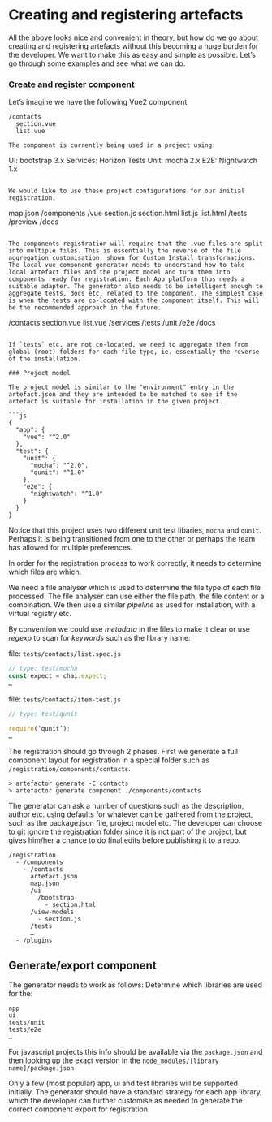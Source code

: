 # Creating and registering artefacts
All the above looks nice and convenient in theory, but how do we go about creating and registering artefacts without this becoming a huge burden for the developer.
We want to make this as easy and simple as possible. Let’s go through some examples and see what we can do.

### Create and register component
Let’s imagine we have the following Vue2 component:

```
/contacts
  section.vue
  list.vue

The component is currently being used in a project using:

```
UI: bootstrap 3.x
Services: Horizon
Tests
  Unit: mocha 2.x
  E2E: Nightwatch 1.x
```

We would like to use these project configurations for our initial registration.

```
map.json
/components
/vue
  section.js
  section.html
  list.js
  list.html
/tests
/preview
/docs
```

The components registration will require that the .vue files are split into multiple files. This is essentially the reverse of the file aggregation customisation, shown for Custom Install transformations.
The local vue component generator needs to understand how to take local artefact files and the project model and turn them into components ready for registration. Each App platform thus needs a suitable adapter. The generator also needs to be intelligent enough to aggregate tests, docs etc. related to the component. The simplest case is when the tests are co-located with the component itself. This will be the recommended approach in the future. 

```
/contacts
  section.vue
  list.vue
/services
/tests
/unit
/e2e
/docs
```

If `tests` etc. are not co-located, we need to aggregate them from global (root) folders for each file type, ie. essentially the reverse of the installation.

### Project model

The project model is similar to the "environment" entry in the artefact.json and they are intended to be matched to see if the artefact is suitable for installation in the given project. 

```js
{
  "app": {
    "vue": "^2.0"
  },
  "test": {
    "unit": {
      "mocha": "^2.0",
      "qunit": "^1.0"
    },
    "e2e": {
      "nightwatch": "^1.0"
    }
  }
}
```

Notice that this project uses two different unit test libaries, `mocha` and `qunit`. Perhaps it is being transitioned 
from one to the other or perhaps the team has allowed for multiple preferences. 

In order for the registration process to work correctly, it needs to determine which files are which. 

We need a file analyser which is used to determine the file type of each file processed. 
The file analyser can use either the file path, the file content or a combination.
We then use a similar *pipeline* as used for installation, with a virtual registry etc. 

By convention we could use *metadata* in the files to make it clear or use *regexp* to scan for 
*keywords* such as the library name:

file: `tests/contacts/list.spec.js`

```js
// type: test/mocha
const expect = chai.expect;
…
```

file: `tests/contacts/item-test.js`

```js
// type: test/qunit

require(‘qunit’);
…
```

The registration should go through 2 phases. First we generate a full component layout for registration 
in a special folder such as `/registration/components/contacts`. 

```
> artefactor generate -C contacts
> artefactor generate component ./components/contacts
```

The generator can ask a number of questions such as the description, author etc. using defaults for whatever can 
be gathered from the project, such as the package.json file, project model etc.
The developer can choose to git ignore the registration folder since it is not part of the project, 
but gives him/her a chance to do final edits before publishing it to a repo.

```
/registration
  - /components
    - /contacts
      artefact.json
      map.json
      /ui
        /bootstrap
          - section.html
      /view-models
        - section.js
      /tests
      …
  - /plugins
```

## Generate/export component

The generator needs to work as follows: Determine which libraries are used for the:

```
app
ui
tests/unit
tests/e2e
…
```

For javascript projects this info should be available via the `package.json` and then looking up the exact version 
in the `node_modules/[library name]/package.json`

Only a few (most popular) app, ui and test libraries will be supported initially.
The generator should have a standard strategy for each app library, which the developer can further customise as 
needed to generate the correct component export for registration.